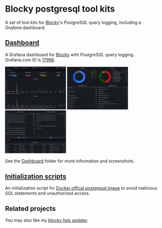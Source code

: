 # Blocky postgresql tool kits

A set of tool kits for [*Blocky*](https://0xerr0r.github.io/blocky/)'s *PostgreSQL* query logging, including a *Grafana* dashboard.

## [Dashboard](dashboard)

A Grafana dashboard for [Blocky](https://0xerr0r.github.io/blocky/) with PostgreSQL query logging. Grafana.com ID is [17996](https://grafana.com/grafana/dashboards/17996).

<p float="left">
  <img src="dashboard/screenshots/screenshot0.png" width="200" />
  <img src="dashboard/screenshots/screenshot1.png" width="200" />
  <img src="dashboard/screenshots/screenshot2.png" width="200" />
</p>

See the [Dashboard](dashboard) folder for more information and screenshots.

## [Initialization scripts](init-scripts)

An initialization script for [Docker offical postgresql image](https://hub.docker.com/_/postgres) to avoid malicious SQL statements and unauthorized access.

## Related projects

You may also like my [blocky lists updater](https://github.com/shizunge/blocky-lists-updater).

